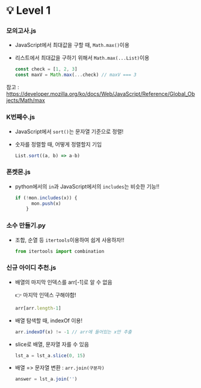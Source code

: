 # 💡 Level 1

### 모의고사.js

- JavaScript에서 최대값을 구할 때, `Math.max()`이용

- 리스트에서 최대값을 구하기 위해서 `Math.max(...List)`이용

  ```javascript
  const check = [1, 2, 3]
  const maxV = Math.max(...check) // maxV === 3
  ```

  

참고 : https://developer.mozilla.org/ko/docs/Web/JavaScript/Reference/Global_Objects/Math/max



### K번째수.js

- JavaScript에서 `sort()`는 문자열 기준으로 정렬!

- 숫자를 정렬할 때, 어떻게 정렬할지 기입

  ```javascript
  List.sort((a, b) => a-b)
  ```



### 폰켓몬.js

- python에서의 `in`과 JavaScript에서의 `includes`는 비슷한 기능!!

  ```javascript
  if (!mon.includes(x)) {
        mon.push(x)
      }
  ```



### 소수 만들기.py

- 조합, 순열 등 `itertools`이용하여 쉽게 사용하자!!

  ```python
  from itertools import combination
  ```




### 신규 아이디 추천.js

- 배열의 마지막 인덱스를 arr[-1]로 알 수 없음 

   👉 마지막 인덱스 구해야함!

   ```javascript
   arr[arr.length-1]
   ```

- 배열 탐색할 때, indexOf 이용!

   ```javascript
   arr.indexOf(x) != -1 // arr에 들어있는 x만 추출
   ```

- slice로 배열, 문자열 자를 수 있음

   ```javascript
   lst_a = lst_a.slice(0, 15)
   ```

- 배열 => 문자열 변환 : `arr.join(구분자)`

   ```javascript
   answer = lst_a.join('')
   ```